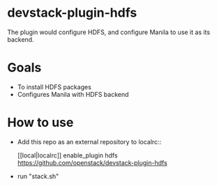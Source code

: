 # devstack-plugin-hdfs
The plugin would configure HDFS, and configure Manila to use it as its backend.

# Goals

* To install HDFS packages
* Configures Manila with HDFS backend

# How to use

* Add this repo as an external repository to localrc::

     [[local|localrc]]
     enable_plugin hdfs https://github.com/openstack/devstack-plugin-hdfs

* run "stack.sh"
